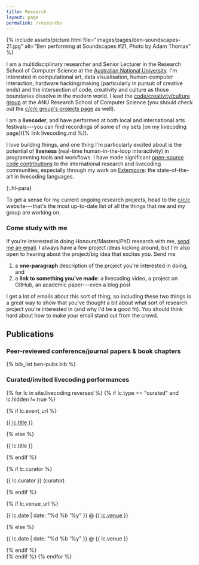 ```yaml
---
title: Research
layout: page
permalink: /research/
---
```


{% include assets/picture.html file="images/pages/ben-soundscapes-21.jpg" alt="Ben performing at Soundscapes #21, Photo by Adam Thomas" %}

I am a multidisciplinary researcher and Senior Lecturer in the Research School
of Computer Science at the [Australian National
University](https://cecs.anu.edu.au/people/ben-swift). I'm interested in
computational art, data visualisation, human-computer interaction, hardware
hacking/making (particularly in pursuit of creative ends) and the intersection
of code, creativity and culture as those boundaries dissolve in the modern
world. I lead the [code/creativity/culture
group](https://cs.anu.edu.au/code-creativity-culture/) at the ANU Research
School of Computer Science (you should check out the [c/c/c group's projects
page](https://cs.anu.edu.au/code-creativity-culture/projects/) as well).

I am a **livecoder**, and have performed at both local and international arts
festivals---you can find recordings of some of my sets [on my livecoding
page]({% link livecoding.md %}).

I love building things, and one thing I'm particularly excited about is the
potential of **liveness** (real-time human-in-the-loop interactivity) in
programming tools and workflows. I have made significant [open-source code
contributions](https://github.com/benswift) to the international research and
livecoding communities, especially through my work on
[Extempore](https://github.com/digego/extempore): the state-of-the-art in
livecoding languages.

{:.hl-para}

To get a sense for my current ongoing research projects, head to the
[c/c/c](https://cs.anu.edu.au/code-creativity-culture/) website---that's the
most up-to-date list of all the things that me and my group are working on.

### Come study with me

If you're interested in doing Honours/Masters/PhD research with me, [send me an
email](mailto:ben.swift@anu.edu.au). I always have a few project ideas kicking
around, but I'm also open to hearing about the project/big idea that excites
_you_. Send me

1. a **one-paragraph** description of the project you're interested in doing,
   and
2. a **link to something you've made**: a livecoding video, a project on GitHub,
   an academic paper---even a blog post

I get a lot of emails about this sort of thing, so including these two things is
a great way to show that you've thought a bit about what sort of research
project you're interested in (and why I'd be a good fit). You should think hard
about how to make your email stand out from the crowd.

## Publications

### Peer-reviewed conference/journal papers & book chapters

{% bib_list ben-pubs.bib %}

### Curated/invited livecoding performances

<div class="bibliography">
{% for lc in site.livecoding reversed %}
{% if lc.type == "curated" and lc.hidden != true %}
<div>

{% if lc.event_url %}

<p class="title"><a href="{{ lc.event_url }}">{{ lc.title }}</a></p>
{% else %}
<p class="title">{{ lc.title }}</p>
{% endif %}

{% if lc.curator %}

<p>{{ lc.curator }} <span class="date">(curator)</span></p>
{% endif %}

{% if lc.venue_url %}

<p>
  <span class="date">{{ lc.date | date: "%d %b '%y" }}</span> @
  <a href="{{ lc.venue_url }}">{{ lc.venue }}</a>
</p>
{% else %}
<p>
  <span class="date">{{ lc.date | date: "%d %b '%y" }} @ </span>
  {{ lc.venue }}
</p>
{% endif %}

</div>
{% endif %}
{% endfor %}
</div>
